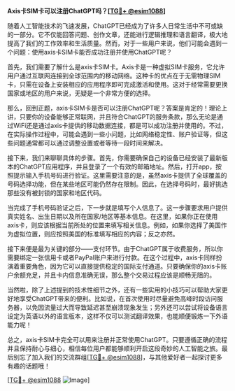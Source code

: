 **Axis卡SIM卡可以注册ChatGPT吗？[[TG💪+ @esim1088](https://t.me/s/esim1088)]**

随着人工智能技术的飞速发展，ChatGPT已经成为了许多人日常生活中不可或缺的一部分。它不仅能回答问题、创作文章，还能进行逻辑推理和语言翻译，极大地提高了我们的工作效率和生活质量。然而，对于一些用户来说，他们可能会遇到一个问题：使用axis卡SIM卡能否成功注册并使用ChatGPT呢？

首先，我们需要了解什么是axis卡SIM卡。Axis卡是一种虚拟SIM卡服务，它允许用户通过互联网连接到全球范围内的移动网络。这种卡的优点在于无需物理SIM卡，只需在设备上安装相应的应用程序即可完成激活和使用。这对于经常需要更换国家或地区的用户来说，无疑是一个非常方便的选择。

那么，回到正题，axis卡SIM卡是否可以注册ChatGPT呢？答案是肯定的！理论上讲，只要你的设备能够正常联网，并且符合ChatGPT的服务条款，那么无论是通过WiFi还是通过axis卡提供的移动数据连接，都是可以成功注册并使用的。不过，在实际操作过程中，可能会遇到一些小问题，比如网络稳定性、账户验证等，但这些问题通常都可以通过调整设置或者等待一段时间来解决。

接下来，我们来聊聊具体的步骤。首先，你需要确保自己的设备已经安装了最新版本的ChatGPT应用程序，并且登录了一个有效的邮箱地址。然后，打开app，按照提示输入手机号码进行验证。这里需要注意的是，虽然axis卡提供了全球覆盖的号码选择功能，但在某些地区可能仍然存在限制。因此，在选择号码时，最好挑选那些没有被封锁的国家和地区代码。

当完成了手机号码验证之后，下一步就是填写个人信息了。这一步骤要求用户提供真实姓名、出生日期以及所在国家/地区等基本信息。在这里，如果你正在使用axis卡，则应该根据当前所处的位置来填写相关信息。例如，如果你选择了美国作为虚拟位置，则应按照美国的标准填写相应的内容；反之亦然。

接下来便是最为关键的部分——支付环节。由于ChatGPT属于收费服务，所以你需要绑定一张信用卡或者PayPal账户来进行付款。在这个过程中，axis卡同样扮演着重要角色，因为它可以直接提供稳定的国际支付通道。只要确保你的axis卡账户余额充足，并且卡内信息准确无误，那么整个交易过程应该是顺畅无阻的。

当然啦，除了上述提到的技术性细节之外，还有一些实用的小技巧可以帮助大家更好地享受ChatGPT带来的便利。比如说，在首次使用时尽量避免高峰时段访问服务器，以免因流量过大而导致延迟甚至崩溃现象发生；另外还可以尝试将设备语言设定为英语以外的语言版本，这样不仅可以测试翻译效果，也能顺便锻炼一下外语能力呢！

总之，axis卡SIM卡完全可以用来注册并正常使用ChatGPT。只要遵循正确的流程并且保持耐心与细心，相信每位用户都能够顺利开启这段奇妙的人工智能之旅。最后别忘了加入我们的交流群组[[TG💪+ @esim1088](https://t.me/s/esim1088)]，与其他爱好者一起探讨更多有趣的话题哦！ 

[[TG💪+ @esim1088](https://t.me/s/esim1088) ![Image](https://i.postimg.cc/4NQfJmqS/Snipaste-2025-05-13-00-14-12.png)]